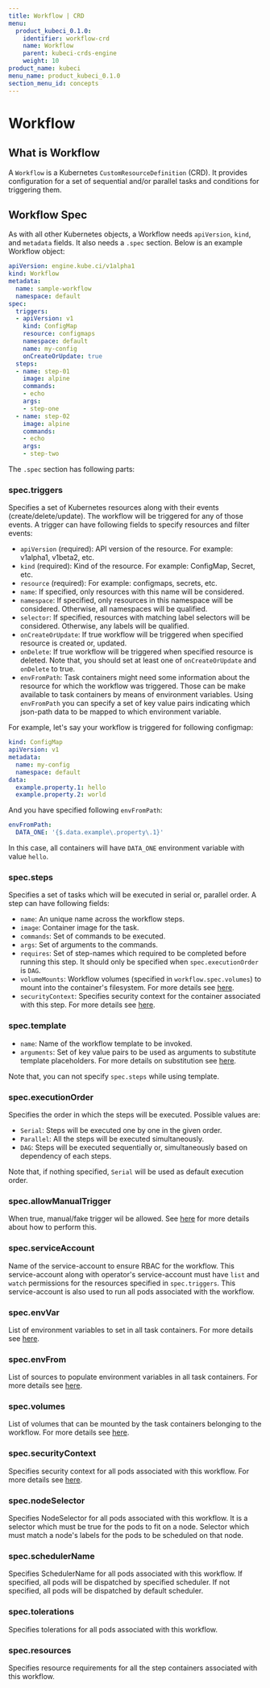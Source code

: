```yaml
---
title: Workflow | CRD
menu:
  product_kubeci_0.1.0:
    identifier: workflow-crd
    name: Workflow
    parent: kubeci-crds-engine
    weight: 10
product_name: kubeci
menu_name: product_kubeci_0.1.0
section_menu_id: concepts
---
```


# Workflow

## What is Workflow

A `Workflow` is a Kubernetes `CustomResourceDefinition` (CRD). It provides configuration for a set of sequential and/or parallel tasks and conditions for triggering them.

## Workflow Spec

As with all other Kubernetes objects, a Workflow needs `apiVersion`, `kind`, and `metadata` fields. It also needs a `.spec` section. Below is an example Workflow object:

```yaml
apiVersion: engine.kube.ci/v1alpha1
kind: Workflow
metadata:
  name: sample-workflow
  namespace: default
spec:
  triggers:
  - apiVersion: v1
    kind: ConfigMap
    resource: configmaps
    namespace: default
    name: my-config
    onCreateOrUpdate: true
  steps:
  - name: step-01
    image: alpine
    commands:
    - echo
    args:
    - step-one
  - name: step-02
    image: alpine
    commands:
    - echo
    args:
    - step-two
```

The `.spec` section has following parts:

### spec.triggers

Specifies a set of Kubernetes resources along with their events (create/delete/update). The workflow will be triggered for any of those events. A trigger can have following fields to specify resources and filter events:

- `apiVersion` (required): API version of the resource. For example: v1alpha1, v1beta2, etc.
- `kind` (required): Kind of the resource. For example: ConfigMap, Secret, etc.
- `resource` (required): For example: configmaps, secrets, etc.
- `name`: If specified, only resources with this name will be considered.
- `namespace`: If specified, only resources in this namespace will be considered. Otherwise, all namespaces will be qualified.
- `selector`: If specified, resources with matching label selectors will be considered. Otherwise, any labels will be qualified.
- `onCreateOrUpdate`: If true workflow will be triggered when specified resource is created or, updated.
- `onDelete`: If true workflow will be triggered when specified resource is deleted. Note that, you should set at least one of `onCreateOrUpdate` and `onDelete` to true.
- `envFromPath`: Task containers might need some information about the resource for which the workflow was triggered. Those can be make available to task containers by means of environment variables. Using `envFromPath` you can specify a set of key value pairs indicating which json-path data to be mapped to which environment variable.

For example, let's say your workflow is triggered for following configmap:

```yaml
kind: ConfigMap
apiVersion: v1
metadata:
  name: my-config
  namespace: default
data:
  example.property.1: hello
  example.property.2: world
```

And you have specified following `envFromPath`:

```yaml
envFromPath:
  DATA_ONE: '{$.data.example\.property\.1}'
```

In this case, all containers will have `DATA_ONE` environment variable with value `hello`.

### spec.steps

Specifies a set of tasks which will be executed in serial or, parallel order. A step can have following fields:

- `name`: An unique name across the workflow steps.
- `image`: Container image for the task.
- `commands`: Set of commands to be executed.
- `args`: Set of arguments to the commands.
- `requires`: Set of step-names which required to be completed before running this step. It should only be specified when `spec.executionOrder` is `DAG`.
- `volumeMounts`: Workflow volumes (specified in `workflow.spec.volumes`) to mount into the container's filesystem. For more details see [here](https://kubernetes.io/docs/reference/generated/kubernetes-api/v1.11/#volumemount-v1-core).
- `securityContext`: Specifies security context for the container associated with this step. For more details see [here](https://kubernetes.io/docs/reference/generated/kubernetes-api/v1.13/#securitycontext-v1-core).

### spec.template

- `name`: Name of the workflow template to be invoked.
- `arguments`: Set of key value pairs to be used as arguments to substitute template placeholders. For more details on substitution see [here](https://github.com/drone/docs/blob/v0.8.0/content/usage/config/substitution.md).

Note that, you can not specify `spec.steps` while using template.

### spec.executionOrder

Specifies the order in which the steps will be executed. Possible values are:

- `Serial`: Steps will be executed one by one in the given order.
- `Parallel`: All the steps will be executed simultaneously.
- `DAG`: Steps will be executed sequentially or, simultaneously based on dependency of each steps.

Note that, if nothing specified, `Serial` will be used as default execution order.

### spec.allowManualTrigger

When true, manual/fake trigger wil be allowed. See [here](/docs/guides/engine/basics/manual_trigger.md) for more details about how to perform this.

### spec.serviceAccount

Name of the service-account to ensure RBAC for the workflow. This service-account along with operator's service-account must have `list` and `watch` permissions for the resources specified in `spec.triggers`. This service-account is also used to run all pods associated with the workflow.

### spec.envVar

List of environment variables to set in all task containers. For more details see [here](https://kubernetes.io/docs/reference/generated/kubernetes-api/v1.11/#envvar-v1-core).

### spec.envFrom

List of sources to populate environment variables in all task containers. For more details see [here](https://kubernetes.io/docs/reference/generated/kubernetes-api/v1.11/#envfromsource-v1-core).

### spec.volumes

List of volumes that can be mounted by the task containers belonging to the workflow. For more details see [here](https://kubernetes.io/docs/reference/generated/kubernetes-api/v1.11/#volume-v1-core).

### spec.securityContext

Specifies security context for all pods associated with this workflow. For more details see [here](https://kubernetes.io/docs/reference/generated/kubernetes-api/v1.13/#podsecuritycontext-v1-core).

### spec.nodeSelector

Specifies NodeSelector for all pods associated with this workflow. It is a selector which must be true for the pods to fit on a node. Selector which must match a node's labels for the pods to be scheduled on that node.

### spec.schedulerName

Specifies SchedulerName for all pods associated with this workflow. If specified, all pods will be dispatched by specified scheduler. If not specified, all pods will be dispatched by default scheduler.

### spec.tolerations

Specifies tolerations for all pods associated with this workflow.

### spec.resources

Specifies resource requirements for all the step containers associated with this workflow.
